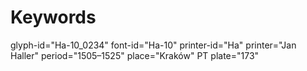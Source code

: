 # Keywords
glyph-id="Ha-10_0234"
font-id="Ha-10"
printer-id="Ha"
printer="Jan Haller"
period="1505–1525"
place="Kraków"
PT plate="173"

